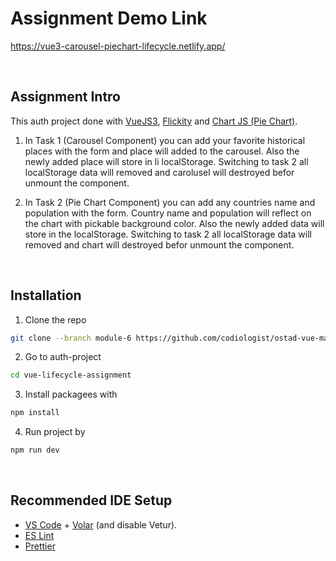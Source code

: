 # Assignment Demo Link 
https://vue3-carousel-piechart-lifecycle.netlify.app/

<br/>

## Assignment Intro
This auth project done with [VueJS3](https://vuejs.org/), [Flickity](https://flickity.metafizzy.co/) and [Chart JS (Pie Chart)](https://www.chartjs.org/docs/latest/samples/other-charts/pie.html).
<br/>
1. In Task 1 (Carousel Component) you can add your favorite historical places with the form and place will added to the carousel. Also the newly added place will store in li localStorage. Switching to task 2 all localStorage data will removed and carolusel will destroyed befor unmount the component.

2. In Task 2 (Pie Chart Component) you can add any countries name and population with the form. Country name and population will reflect on the chart with pickable background color. Also the newly added data will store in the localStorage. Switching to task 2 all localStorage data will removed and chart will destroyed befor unmount the component.

<br/>

## Installation

1. Clone the repo

```sh
git clone --branch module-6 https://github.com/codiologist/ostad-vue-mastering.git
```

2. Go to auth-project
```sh
cd vue-lifecycle-assignment
```

3. Install packagees with
```sh
npm install
```

4. Run project by
```sh
npm run dev
```

<br/>


## Recommended IDE Setup

- [VS Code](https://code.visualstudio.com/) + [Volar](https://marketplace.visualstudio.com/items?itemName=Vue.volar) (and disable Vetur).
- [ES Lint](https://eslint.org/)
- [Prettier](https://prettier.io/)
